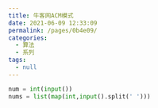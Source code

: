 ```yaml
---
title: 牛客网ACM模式
date: 2021-06-09 12:33:09
permalink: /pages/0b4e09/
categories: 
  - 算法
  - 系列
tags: 
  - null
---
```


```python
num = int(input())
nums = list(map(int,input().split(' ')))
```

